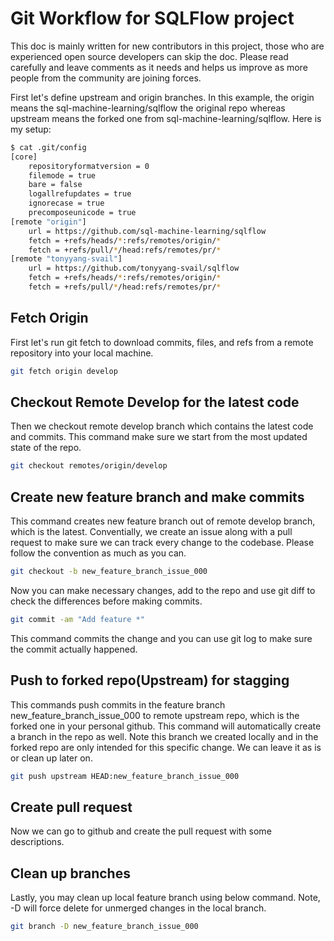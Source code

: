 # Git Workflow for SQLFlow project
This doc is mainly written for new contributors in this project, those who are experienced open source developers can skip the doc. Please read carefully and leave comments as it needs and helps us improve as more people from the community are joining forces. 

First let's define upstream and origin branches. In this example, the origin means the sql-machine-learning/sqlflow the original repo whereas upstream means the forked one from sql-machine-learning/sqlflow. Here is my setup:

```bash
$ cat .git/config
[core]
	repositoryformatversion = 0
	filemode = true
	bare = false
	logallrefupdates = true
	ignorecase = true
	precomposeunicode = true
[remote "origin"]
	url = https://github.com/sql-machine-learning/sqlflow
	fetch = +refs/heads/*:refs/remotes/origin/*
	fetch = +refs/pull/*/head:refs/remotes/pr/*
[remote "tonyyang-svail"]
	url = https://github.com/tonyyang-svail/sqlflow
	fetch = +refs/heads/*:refs/remotes/origin/*
	fetch = +refs/pull/*/head:refs/remotes/pr/*
```

## Fetch Origin
First let's run git fetch to download commits, files, and refs from a remote repository into your local machine.
```bash
git fetch origin develop
```

## Checkout Remote Develop for the latest code
Then we checkout remote develop branch which contains the latest code and commits. This command make sure we start from the most updated state of the repo.
```bash
git checkout remotes/origin/develop
```

## Create new feature branch and make commits
This command creates new feature branch out of remote develop branch, which is the latest. Conventially, we create an issue along with a pull request to make sure we can track every change to the codebase. Please follow the convention as much as you can.
```bash
git checkout -b new_feature_branch_issue_000
```

Now you can make necessary changes, add to the repo and use git diff to check the differences before making commits. 
```bash
git commit -am "Add feature *"
```
This command commits the change and you can use git log to make sure the commit actually happened.

## Push to forked repo(Upstream) for stagging
This commands push commits in the feature branch new_feature_branch_issue_000 to remote upstream repo, which is the forked one in your personal github. This command will automatically create a branch in the repo as well. Note this branch we created locally and in the forked repo are only intended for this specific change. We can leave it as is or clean up later on.
```bash
git push upstream HEAD:new_feature_branch_issue_000
```

## Create pull request
Now we can go to github and create the pull request with some descriptions. 

## Clean up branches
Lastly, you may clean up local feature branch using below command. Note, -D will force delete for unmerged changes in the local branch. 

```bash
git branch -D new_feature_branch_issue_000
```
